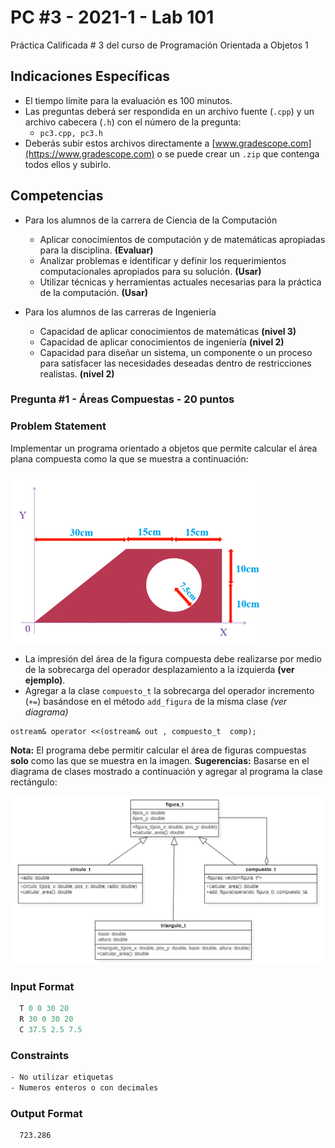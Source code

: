 # PC #3 - 2021-1 - Lab 101

Práctica Calificada # 3 del curso de Programación Orientada a Objetos 1

## Indicaciones Específicas
- El tiempo límite para la evaluación es 100 minutos.
- Las preguntas deberá ser respondida en un archivo fuente (`.cpp`) y un archivo cabecera (`.h`) con el número de la pregunta:
    - `pc3.cpp, pc3.h`
- Deberás subir estos archivos directamente a [www.gradescope.com](https://www.gradescope.com) o se puede crear un `.zip` que contenga todos ellos y subirlo.

## Competencias
- Para los alumnos de la carrera de Ciencia de la Computación
    - Aplicar conocimientos de computación y de matemáticas apropiadas para la disciplina. **(Evaluar)**
    - Analizar problemas e identificar y definir los requerimientos computacionales apropiados para su solución. **(Usar)**
    - Utilizar técnicas y herramientas actuales necesarias para la práctica de la computación. **(Usar)**

- Para los alumnos de las carreras de Ingeniería
    - Capacidad de aplicar conocimientos de matemáticas **(nivel 3)**
    - Capacidad de aplicar conocimientos de ingeniería **(nivel 2)**
    - Capacidad para diseñar un sistema, un componente o un proceso para satisfacer las necesidades deseadas dentro de restricciones realistas. **(nivel 2)**

### Pregunta #1 - Áreas Compuestas - 20 puntos

### Problem Statement
Implementar un programa orientado a objetos que permite calcular el área plana compuesta como la que se muestra a continuación:

![figura](figura_compuesta.png)

- La impresión del área de la figura compuesta debe realizarse por medio de la sobrecarga del operador desplazamiento a la izquierda **(ver ejemplo)**.
- Agregar a la clase `compuesto_t` la sobrecarga del operador incremento (`+=`) basándose en el método `add_figura` de la misma clase *(ver diagrama)* 
```
ostream& operator <<(ostream& out , compuesto_t  comp);
```
**Nota:** El programa debe permitir calcular el área de figuras compuestas **solo** como las que se muestra en la imagen.
**Sugerencias:** Basarse en el diagrama de clases mostrado a continuación y agregar al programa la clase rectángulo:

![diagrama_clase](diagrama_clases.png)

### Input Format
```cpp
  T 0 0 30 20
  R 30 0 30 20
  C 37.5 2.5 7.5
```
### Constraints
```bash
- No utilizar etiquetas
- Numeros enteros o con decimales
```

### Output Format
```bash
  723.286
```


